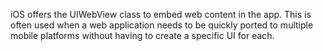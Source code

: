 
iOS offers the UIWebView class to embed web content in the app. This is
often used when a web application needs to be quickly ported to multiple
mobile platforms without having to create a specific UI for each.
